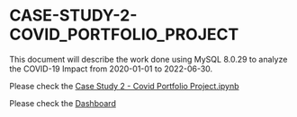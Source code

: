 # CASE-STUDY-2-COVID_PORTFOLIO_PROJECT
This document will describe the work done using MySQL 8.0.29 to analyze the COVID-19 Impact from 2020-01-01 to 2022-06-30.

Please check the [Case Study 2 - Covid Portfolio Project.ipynb](https://github.com/NailyFS/CASE-STUDY-2-COVID_PORTFOLIO_PROJECT/blob/c471e14dd88d6fb0bdadae2a011f68168990a130/CASE-STUDY-2-COVID_PORTFOLIO_PROJECT.sql)

Please check the [Dashboard](https://public.tableau.com/app/profile/naily.flores/viz/CASESTUDY2COVIDPORTFOLIOPROJECTDASHBOARD/Dashboard1)


